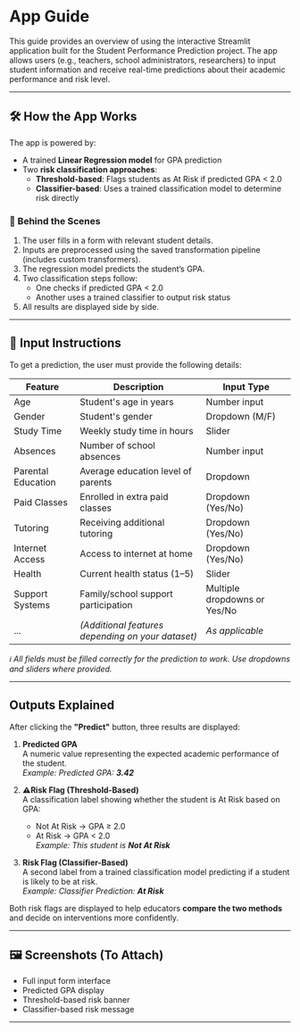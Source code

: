 # App Guide

This guide provides an overview of using the interactive Streamlit application built for the Student Performance Prediction project. The app allows users (e.g., teachers, school administrators, researchers) to input student information and receive real-time predictions about their academic performance and risk level.

---

## 🛠 How the App Works

The app is powered by:

- A trained **Linear Regression model** for GPA prediction  
- Two **risk classification approaches**:
  - **Threshold-based**: Flags students as At Risk if predicted GPA < 2.0
  - **Classifier-based**: Uses a trained classification model to determine risk directly

### 🔄 Behind the Scenes

1. The user fills in a form with relevant student details.
2. Inputs are preprocessed using the saved transformation pipeline (includes custom transformers).
3. The regression model predicts the student’s GPA.
4. Two classification steps follow:
   - One checks if predicted GPA < 2.0
   - Another uses a trained classifier to output risk status
5. All results are displayed side by side.

---

## 🧾 Input Instructions

To get a prediction, the user must provide the following details:

| Feature               | Description                                     | Input Type       |
|----------------------|-------------------------------------------------|------------------|
| Age                  | Student's age in years                          | Number input     |
| Gender               | Student's gender                                | Dropdown (M/F)   |
| Study Time           | Weekly study time in hours                      | Slider           |
| Absences             | Number of school absences                       | Number input     |
| Parental Education   | Average education level of parents              | Dropdown         |
| Paid Classes         | Enrolled in extra paid classes                  | Dropdown (Yes/No)|
| Tutoring             | Receiving additional tutoring                   | Dropdown (Yes/No)|
| Internet Access      | Access to internet at home                      | Dropdown (Yes/No)|
| Health               | Current health status (1–5)                     | Slider           |
| Support Systems      | Family/school support participation             | Multiple dropdowns or Yes/No |
| ...                  | _(Additional features depending on your dataset)_| _As applicable_  |

_ℹ️ All fields must be filled correctly for the prediction to work. Use dropdowns and sliders where provided._

---

## Outputs Explained

After clicking the **"Predict"** button, three results are displayed:

1. **Predicted GPA**  
   A numeric value representing the expected academic performance of the student.  
   _Example: Predicted GPA: **3.42**_

2. **⚠Risk Flag (Threshold-Based)**  
   A classification label showing whether the student is At Risk based on GPA:  
   - Not At Risk → GPA ≥ 2.0  
   - At Risk → GPA < 2.0  
   _Example: This student is **Not At Risk**_

3. **Risk Flag (Classifier-Based)**  
   A second label from a trained classification model predicting if a student is likely to be at risk.  
   _Example: Classifier Prediction: **At Risk**_

Both risk flags are displayed to help educators **compare the two methods** and decide on interventions more confidently.

---

## 🖼 Screenshots (To Attach)

- Full input form interface
- Predicted GPA display
- Threshold-based risk banner
- Classifier-based risk message

---
